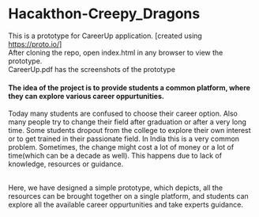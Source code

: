 # Hacakthon-Creepy_Dragons
This is a prototype for CareerUp application. [created using https://proto.io/] <br/>
After cloning the repo, open index.html in any browser to view the prototype. <br/>
CareerUp.pdf has the screenshots of the prototype
<br/>

#### The idea of the project is to provide students a common platform, where they can explore various career oppurtunities.<br/>
Today many students are confused to choose their career option. Also many people try to change their field after graduation or after a very long time. Some students dropout from the college to explore their own interest or to get trained in their passionate field. In India this is a very common problem. Sometimes, the change might cost a lot of money or a lot of time(which can be a decade as well). This happens due to lack of knowledge, resources or guidance.  
<br/>

Here, we have designed a simple prototype, which depicts, all the resources can be brought together on a single platform, and students can explore all the available career oppurtunities and take experts guidance.




